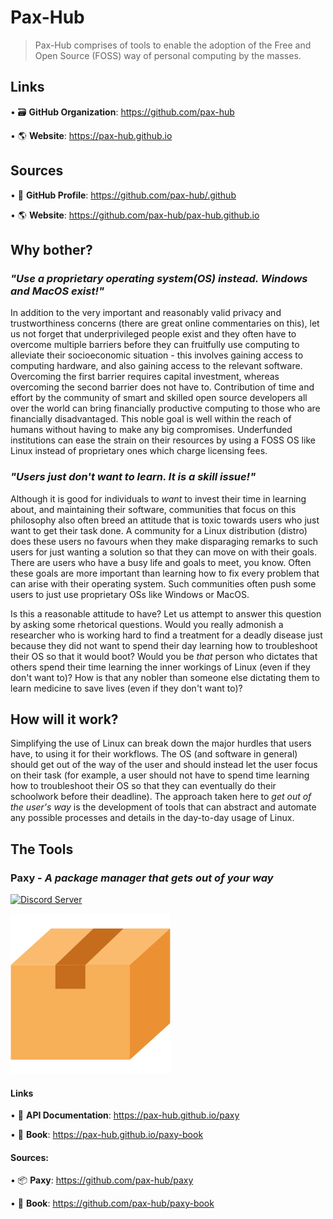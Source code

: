# Pax-Hub 

> Pax-Hub comprises of tools to enable the adoption of the Free and Open Source (FOSS) way of personal computing by the masses.

## Links

• 🗃️ **GitHub Organization**: https://github.com/pax-hub

• :earth_americas: **Website**: https://pax-hub.github.io

## Sources

• :busts_in_silhouette: **GitHub Profile**: https://github.com/pax-hub/.github

• :earth_americas: **Website**: https://github.com/pax-hub/pax-hub.github.io

## Why bother?

### _"Use a proprietary operating system(OS) instead. Windows and MacOS exist!"_
In addition to the very important and reasonably valid privacy and trustworthiness concerns (there are great online commentaries on this), let us not forget that underprivileged people exist and they often have to overcome multiple barriers before they can fruitfully use computing to alleviate their socioeconomic situation - this involves gaining access to computing hardware, and also gaining access to the relevant software. 
Overcoming the first barrier requires capital investment, whereas overcoming the second barrier does not have to. 
Contribution of time and effort by the community of smart and skilled open source developers all over the world can bring financially productive computing to those who are financially disadvantaged. This noble goal is well within the reach of humans without having to make any big compromises. Underfunded institutions can ease the strain on their resources by using a FOSS OS like Linux instead of proprietary ones which charge licensing fees.

### _"Users just don't want to learn. It is a skill issue!"_
Although it is good for individuals to _want_ to invest their time in learning about, and maintaining their software, communities that focus on this philosophy also often breed an attitude that is toxic towards users who just want to get their task done. 
A community for a Linux distribution (distro) does these users no favours when they make disparaging remarks to such users for just wanting a solution so that they can move on with their goals.
There are users who have a busy life and goals to meet, you know. 
Often these goals are more important than learning how to fix every problem that can arise with their operating system. 
Such communities often push some users to just use proprietary OSs like Windows or MacOS.

Is this a reasonable attitude to have? 
Let us attempt to answer this question by asking some rhetorical questions.
Would you really admonish a researcher who is working hard to find a treatment for a deadly disease just because they did not want to spend their day learning how to troubleshoot their OS so that it would boot?
Would you be _that_ person who dictates that others spend their time learning the inner workings of Linux (even if they don't want to)? 
How is that any nobler than someone else dictating them to learn medicine to save lives (even if they don't want to)?

## How will it work?

Simplifying the use of Linux can break down the major hurdles that users have, to using it for their workflows.
The OS (and software in general) should get out of the way of the user and should instead let the user focus on their task (for example, a user should not have to spend time learning how to troubleshoot their OS so that they can eventually do their schoolwork before their deadline). 
The approach taken here to _get out of the user's way_ is the development of tools that can abstract and automate any possible processes and details in the day-to-day usage of Linux.

## The Tools

### Paxy - *A package manager that gets out of your way*

[![Discord Server](https://dcbadge.vercel.app/api/server/vFG57wDxsd?style=flat)](https://discord.gg/vFG57wDxsd)

![Paxy Logo](paxy_logo.png)

#### Links

• :bookmark_tabs: **API Documentation**: https://pax-hub.github.io/paxy

• :blue_book: **Book**: https://pax-hub.github.io/paxy-book

#### Sources:

• :package: **Paxy**: https://github.com/pax-hub/paxy 

• :blue_book: **Book**: https://github.com/pax-hub/paxy-book
